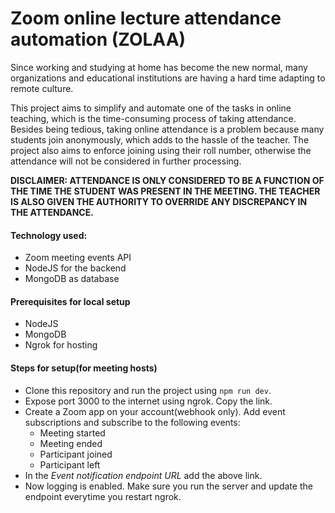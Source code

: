 # Zoom online lecture attendance automation (ZOLAA)

Since working and studying at home has become the new normal, many organizations and educational institutions are having a hard time adapting to remote culture. 

This project aims to simplify and automate one of the tasks in online teaching, which is the time-consuming process of taking attendance. Besides being tedious, taking online attendance is a problem because many students join anonymously, which adds to the hassle of the teacher. The project also aims to enforce joining using their roll number, otherwise the attendance will not be considered in further processing. 

**DISCLAIMER: ATTENDANCE IS ONLY CONSIDERED TO BE A FUNCTION OF THE TIME THE STUDENT WAS PRESENT IN THE MEETING. THE TEACHER IS ALSO GIVEN THE AUTHORITY TO OVERRIDE ANY DISCREPANCY IN THE ATTENDANCE.**

#### Technology used:
* Zoom meeting events API
* NodeJS for the backend
* MongoDB as database

#### Prerequisites for local setup
* NodeJS
* MongoDB
* Ngrok for hosting

#### Steps for setup(for meeting hosts)
* Clone this repository and run the project using `npm run dev`.
* Expose port 3000 to the internet using ngrok. Copy the link. 
* Create a Zoom app on your account(webhook only). Add event subscriptions and subscribe to the following events: 
    * Meeting started
    * Meeting ended
    * Participant joined
    * Participant left
* In the *Event notification endpoint URL* add the above link.
* Now logging is enabled. Make sure you run the server and update the endpoint everytime you restart ngrok. 